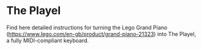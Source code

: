 # The Playel
Find here detailed instructions for turning the Lego Grand Piano (https://www.lego.com/en-gb/product/grand-piano-21323) into The Playel, a fully MIDI-compliant keyboard.
